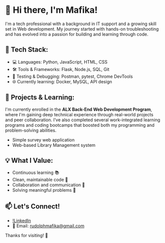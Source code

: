 # 👋 Hi there, I'm Mafika!

I'm a tech professional with a background in IT support and a growing skill set in Web development. My journey started with hands-on troubleshooting and has evolved into a passion for building and learning through code.

## 🧰 Tech Stack:
- 💻 Languages: Python, JavaScript, HTML, CSS
- 🛠️ Tools & Frameworks: Flask, Node.js, SQL, Git
- 🧪 Testing & Debugging: Postman, pytest, Chrome DevTools
- 🌐 Currently learning: Docker, MySQL, API design

## 🚀 Projects & Learning:
I'm currently enrolled in the **ALX Back-End Web Development Program**, where I'm gaining deep technical experience through real-world projects and peer collaboration. I’ve also completed several work-integrated learning programs and coding bootcamps that boosted both my programming and problem-solving abilities.
- Simple survey web application
- Web-based Library Management system

## 💡 What I Value:
- Continuous learning 📚
- Clean, maintainable code 🧼
- Collaboration and communication 🤝
- Solving meaningful problems 🧩

## 📫 Let's Connect!
- [!LinkedIn](https://www.linkedin.com/in/your-profile)  
- 📧 Email: rudolphmafika@gmail.com

Thanks for visiting! 🚀
